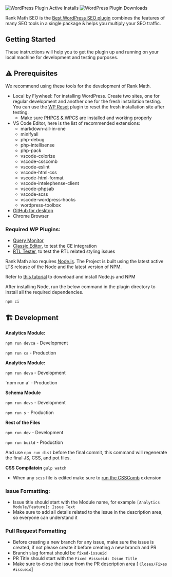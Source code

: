 ![WordPress Plugin Active Installs](https://img.shields.io/wordpress/plugin/installs/seo-by-rank-math?color=%234098d7&style=for-the-badge) ![WordPress Plugin Downloads](https://img.shields.io/wordpress/plugin/dt/seo-by-rank-math?color=%234098d7&style=for-the-badge)

Rank Math SEO is the [Best WordPress SEO plugin](https://rankmath.com) combines the features of many SEO tools in a single package & helps you multiply your SEO traffic.

## Getting Started

These instructions will help you to get the plugin up and running on your local machine for development and testing purposes.

## ⚠️ Prerequisites

We recommend using these tools for the development of Rank Math.

 - Local by Flywheel: For installing WordPress. Create two sites, one for regular development and another one for the fresh installation testing. You can use the [WP Reset](https://wordpress.org/plugins/wp-reset/) plugin to reset the fresh installation site after testing.
	 - Make sure [PHPCS & WPCS](https://www.edmundcwm.com/setting-up-wordpress-coding-standards-in-vs-code/) are installed and working properly
 - VS Code Editor, here is the list of recommended extensions:
 	* markdown-all-in-one
	* minifyall
	* php-debug
	* php-intellisense
	* php-pack
	* vscode-colorize
	* vscode-csscomb
	* vscode-eslint
	* vscode-html-css
	* vscode-html-format
	* vscode-intelephense-client
	* vscode-phpsab
	* vscode-scss
	* vscode-wordpress-hooks
	* wordpress-toolbox
 - [GitHub for desktop](https://desktop.github.com/)
 - Chrome Browser

### Required WP Plugins:
- [Query Monitor](https://wordpress.org/plugins/query-monitor/)
- [Classic Editor](https://wordpress.org/plugins/classic-editor/), to test the CE integration
- [RTL Tester](https://wordpress.org/plugins/rtl-tester/), to test the RTL related styling issues

Rank Math also requires [Node.js](https://nodejs.org/). The Project is built using the latest active LTS release of the Node and the latest version of NPM.

Refer to [this tutorial](https://docs.npmjs.com/downloading-and-installing-node-js-and-npm) to download and install Node.js and NPM

After installing Node, run the below command in the plugin directory to install all the required dependencies.

`npm ci`

## 🏗️ Development

**Analytics Module:**

`npm run devca` - Development

`npm run ca` - Production

**Analytics Module:**

`npm run deva` - Development

`npm run a' - Production

**Schema Module**

`npm run devs` - Development

`npm run s` - Production

**Rest of the Files**

`npm run dev` - Development

`npm run build` - Production

And use `npm run dist` before the final commit, this command will regenerate the final JS, CSS, and pot files.

**CSS Compilatoin**
`gulp watch`

- When any `scss` file is edited make sure to [run the CSSComb](https://i.rankmath.com/lKelov) extension

### Issue Formatting:
- Issue title should start with the Module name, for example `[Analytics Module/Feature]: Issue Text`
- Make sure to add all details related to the issue in the description area, so everyone can understand it

### Pull Request Formatting
 - Before creating a new branch for any issue, make sure the issue is created, if not please create it before creating a new branch and PR
 - Branch slug format should be `fixed-issueid`
 - PR Title should start with the `Fixed #issueid: Issue Title`
 - Make sure to close the issue from the PR description area [ `Closes/Fixes #issueid`]
